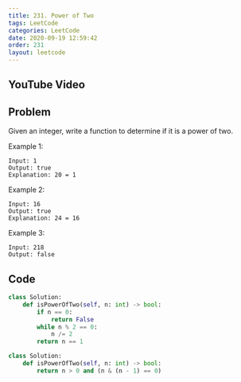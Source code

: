 ```yaml
---
title: 231. Power of Two
tags: LeetCode
categories: LeetCode
date: 2020-09-19 12:59:42
order: 231
layout: leetcode
---
```


## YouTube Video

## Problem

Given an integer, write a function to determine if it is a power of two.

Example 1:

```
Input: 1
Output: true
Explanation: 20 = 1
```

Example 2:

```
Input: 16
Output: true
Explanation: 24 = 16
```

Example 3:

```
Input: 218
Output: false
```

## Code

```python
class Solution:
    def isPowerOfTwo(self, n: int) -> bool:
        if n == 0:
            return False
        while n % 2 == 0:
            n /= 2
        return n == 1
```

```python
class Solution:
    def isPowerOfTwo(self, n: int) -> bool:
        return n > 0 and (n & (n - 1) == 0)
```
